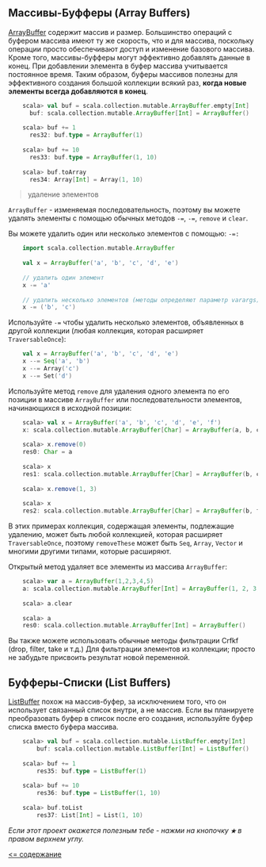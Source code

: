 ## Массивы-Буфферы (Array Buffers)

[ArrayBuffer](http://www.scala-lang.org/api/2.12.2/scala/collection/mutable/ArrayBuffer.html) содержит массив и размер. 
Большинство операций с буфером массива имеют ту же скорость, что и для массива, поскольку операции просто обеспечивают 
доступ и изменение базового массива. Кроме того, массивы-буфферы могут эффективно добавлять данные в конец. При добавлении 
элемента в буфер массива учитывается постоянное время. Таким образом, буферы массивов полезны для эффективного создания 
большой коллекции всякий раз, **когда новые элементы всегда добавляются в конец**.

```scala
    scala> val buf = scala.collection.mutable.ArrayBuffer.empty[Int]
      buf: scala.collection.mutable.ArrayBuffer[Int] = ArrayBuffer()
    
    scala> buf += 1
      res32: buf.type = ArrayBuffer(1)
    
    scala> buf += 10
      res33: buf.type = ArrayBuffer(1, 10)
    
    scala> buf.toArray
      res34: Array[Int] = Array(1, 10)
```
> удаление элементов

`ArrayBuffer` - изменяемая последовательность, поэтому вы можете удалять элементы с помощью обычных методов `-=`, `-=`, `remove` и `clear`.

Вы можете удалить один или несколько элементов с помощью: `-=:`

```scala
    import scala.collection.mutable.ArrayBuffer
    
    val x = ArrayBuffer('a', 'b', 'c', 'd', 'e')
    
    // удалить один элемент
    x -= 'a'
    
    // удалить несколько элементов (методы определяют параметр varargs)
    x -= ('b', 'c')
```

Используйте  `-=` чтобы удалить несколько элементов, объявленных в другой коллекции (любая коллекция, которая расширяет 
`TraversableOnce`):

```scala
    val x = ArrayBuffer('a', 'b', 'c', 'd', 'e')
    x --= Seq('a', 'b')
    x --= Array('c')
    x --= Set('d')
```

Используйте метод `remove` для удаления одного элемента по его позиции в массиве `ArrayBuffer` или последовательности 
элементов, начинающихся в исходной позиции:

```scala
    scala> val x = ArrayBuffer('a', 'b', 'c', 'd', 'e', 'f')
    x: scala.collection.mutable.ArrayBuffer[Char] = ArrayBuffer(a, b, c, d, e, f)
    
    scala> x.remove(0)
    res0: Char = a
    
    scala> x
    res1: scala.collection.mutable.ArrayBuffer[Char] = ArrayBuffer(b, c, d, e, f)
    
    scala> x.remove(1, 3)
    
    scala> x
    res2: scala.collection.mutable.ArrayBuffer[Char] = ArrayBuffer(b, f)
```

В этих примерах коллекция, содержащая элементы, подлежащие удалению, может быть любой коллекцией, которая расширяет 
`TraversableOnce`, поэтому `removeThese` может быть `Seq`, `Array`, `Vector` и многими другими типами, которые расширяют.

Открытый метод удаляет все элементы из массива `ArrayBuffer`:

```scala
    scala> var a = ArrayBuffer(1,2,3,4,5)
    a: scala.collection.mutable.ArrayBuffer[Int] = ArrayBuffer(1, 2, 3, 4, 5)
    
    scala> a.clear
    
    scala> a
    res0: scala.collection.mutable.ArrayBuffer[Int] = ArrayBuffer()
```

Вы также можете использовать обычные методы фильтрации Crfkf (drop, filter, take и т.д.) Для фильтрации элементов из коллекции; 
просто не забудьте присвоить результат новой переменной.

## Буфферы-Списки (List Buffers)

[ListBuffer](http://www.scala-lang.org/api/2.12.2/scala/collection/mutable/ListBuffer.html) похож на массив-буфер, за 
исключением того, что он использует связанный список внутри, а не массив. Если вы планируете преобразовать буфер в список 
после его создания, используйте буфер списка вместо буфера массива.

```scala
    scala> val buf = scala.collection.mutable.ListBuffer.empty[Int]
        buf: scala.collection.mutable.ListBuffer[Int] = ListBuffer()
    
    scala> buf += 1
        res35: buf.type = ListBuffer(1)
    
    scala> buf += 10
        res36: buf.type = ListBuffer(1, 10)
    
    scala> buf.toList
        res37: List[Int] = List(1, 10)
```

_Если этот проект окажется полезным тебе - нажми на кнопочку **`★`** в правом верхнем углу._

[<= содержание](https://github.com/steklopod/Collections/blob/master/readme.md)
